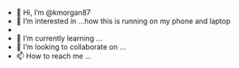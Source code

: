 - 👋 Hi, I’m @kmorgan87
- 👀 I’m interested in ...how this is running on my phone and laptop
- 
- 🌱 I’m currently learning ...
- 💞️ I’m looking to collaborate on ...
- 📫 How to reach me ...

<!---
kmorgan87/kmorgan87 is a ✨ special ✨ repository because its `README.md` (this file) appears on your GitHub profile.
You can click the Preview link to take a look at your changes.
--->
